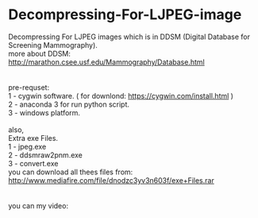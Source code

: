 # Decompressing-For-LJPEG-image<br />
Decompressing For LJPEG images which is in DDSM (Digital Database for Screening Mammography).<br />
more about DDSM: http://marathon.csee.usf.edu/Mammography/Database.html
<br /><br /><br />
pre-requset: <br />
1 - cygwin software. ( for downlond: https://cygwin.com/install.html ) <br />
2 - anaconda 3 for run python script.<br />
3 - windows platform.<br /><br />
also,<br />
Extra exe Files.<br />
1 - jpeg.exe<br />
2 - ddsmraw2pnm.exe<br />
3 - convert.exe<br />
you can download all thees files from: http://www.mediafire.com/file/dnodzc3yv3n603f/exe+Files.rar
<br /><br /><br />
you can my video:<br />
